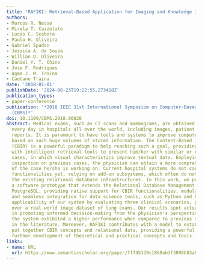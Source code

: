 ```yaml
---
title: 'RAFIKI: Retrieval-Based Application for Imaging and Knowledge Investigation'
authors:
- Marcos R. Nesso
- Mirela T. Cazzolato
- Lucas C. Scabora
- Paulo H. Oliveira
- Gabriel Spadon
- Jessica A. de Souza
- Willian D. Oliveira
- Daniel Y. T. Chino
- Jose F. Rodrigues
- Agma J. M. Traina
- Caetano Traina
date: '2018-01-01'
publishDate: '2024-06-23T19:22:55.273418Z'
publication_types:
- paper-conference
publication: '*2018 IEEE 31st International Symposium on Computer-Based Medical Systems
  (CBMS)*'
doi: 10.1109/CBMS.2018.00020
abstract: Medical exams, such as CT scans and mammograms, are obtained and stored
  every day in hospitals all over the world, including images, patient data, and medical
  reports. It is paramount to have tools and systems to improve computer-aided diagnoses
  based on such huge volumes of stored information. The Content-Based Image Retrieval
  (CBIR) is a powerful paradigm to help reaching such a goal, providing physicians
  with intelligent retrieval tools to present him/her with similar or complementary
  cases, in which visual characteristics improve textual data. Employing comparative
  inspection on previous cases, the physician can obtain a more comprehensive understanding
  of the case he/she is working on. Current hospital systems do not carry native CBIR
  functionalities yet, relying on add-on subsystems, which often do not adhere to
  the existing relational database infrastructures. In this work, we propose RAFIKI,
  a software prototype that extends the Relational Database Management System (RDBMS)
  PostgreSQL, providing native support for CBIR functionalities, modular extensibility,
  and seamless integration for data science tools, such as Python and R. We show the
  applicability of our system by evaluating three clinical scenarios, performing queries
  over a real-world image dataset of lung exams. Our results spot actual potential
  in promoting informed decision-making from the physician's perspective. Besides,
  the system exhibited a higher performance when compared to previous systems found
  in the literature. Moreover, RAFIKI contributes with a model to establish how to
  put together CBIR concepts and relational data, providing a powerful design for
  further development of theoretical and practical concepts and tools.
links:
- name: URL
  url: https://www.semanticscholar.org/paper/ff745139c1869ab3f3899b83a0c8e2b3be0606db
---
```

